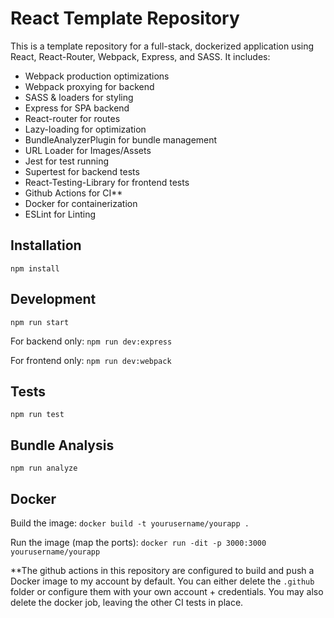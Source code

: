 # React Template Repository

This is a template repository for a full-stack, dockerized application using React, React-Router, Webpack, Express, and SASS. It includes:

- Webpack production optimizations
- Webpack proxying for backend
- SASS & loaders for styling
- Express for SPA backend
- React-router for routes
- Lazy-loading for optimization
- BundleAnalyzerPlugin for bundle management
- URL Loader for Images/Assets
- Jest for test running
- Supertest for backend tests
- React-Testing-Library for frontend tests
- Github Actions for CI**
- Docker for containerization
- ESLint for Linting

## Installation

`npm install`

## Development

`npm run start`

For backend only: `npm run dev:express`

For frontend only: `npm run dev:webpack`

## Tests

`npm run test`

## Bundle Analysis

`npm run analyze`

## Docker

Build the image: `docker build -t yourusername/yourapp . `

Run the image (map the ports): `docker run -dit -p 3000:3000 yourusername/yourapp`

**The github actions in this repository are configured to build and push a Docker image to my account by default. You can either delete the `.github` folder or configure them with your own account + credentials. You may also delete the docker job, leaving the other CI tests in place.
